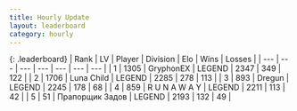 ```yaml
---
title: Hourly Update
layout: leaderboard
category: hourly
---
```


{: .leaderboard}
| Rank | LV | Player | Division | Elo | Wins | Losses |
| --- | --- | --- | --- | --- | --- | --- |
| <span data-change="0">1</span> | 1305 | <span title="ID: 315148">GryphonEX</span> | LEGEND | <span data-change="0">2347</span> | <span data-change="0">349</span> | <span data-change="0">122</span> |
| <span data-change="0">2</span> | 1706 | <span title="ID: 164871">Luna Child</span> | LEGEND | <span data-change="0">2285</span> | <span data-change="0">278</span> | <span data-change="0">113</span> |
| <span data-change="0">3</span> | 893 | <span title="ID: 337810">Dregun</span> | LEGEND | <span data-change="0">2245</span> | <span data-change="0">178</span> | <span data-change="0">68</span> |
| <span data-change="0">4</span> | 859 | <span title="ID: 66144">R U N A W A Y</span> | LEGEND | <span data-change="0">2211</span> | <span data-change="0">113</span> | <span data-change="0">42</span> |
| <span data-change="0">5</span> | 51 | <span title="ID: 612521">Прапорщик Задов</span> | LEGEND | <span data-change="0">2193</span> | <span data-change="0">132</span> | <span data-change="0">49</span> |